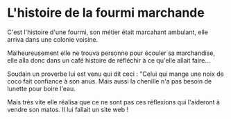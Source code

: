 # L'histoire de la fourmi marchande


C'est l'histoire d'une fourmi,
son métier était marcahant ambulant,
elle arriva dans une colonie voisine.

Malheureusement elle ne trouva personne
pour écouler sa marchandise, elle alla donc
dans un café histoire de réfléchir à ce qu'elle allait faire...

Soudain un proverbe lui est venu qui dit ceci : "Celui qui mange une noix de coco fait confiance à son anus. Mais aussi la chenille n'a pas besoin de lunette pour boire l'eau. 

Mais très vite elle réalisa que ce ne sont pas ces réflexions qui l'aideront à vendre son matos. Il lui fallait un site web !